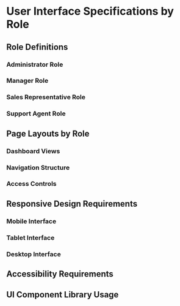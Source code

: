 
# User Interface Specifications by Role

## Role Definitions

### Administrator Role

### Manager Role

### Sales Representative Role

### Support Agent Role

## Page Layouts by Role

### Dashboard Views

### Navigation Structure

### Access Controls

## Responsive Design Requirements

### Mobile Interface

### Tablet Interface

### Desktop Interface

## Accessibility Requirements

## UI Component Library Usage


